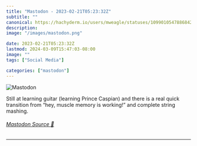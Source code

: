```yaml
---
title: "Mastodon - 2023-02-21T05:23:32Z"
subtitle: ""
canonical: https://hachyderm.io/users/mweagle/statuses/109901054788684295
description:
image: "/images/mastodon.png"

date: 2023-02-21T05:23:32Z
lastmod: 2024-03-09T15:47:03-08:00
image: ""
tags: ["Social Media"]

categories: ["mastodon"]
---
```

![Mastodon](/images/mastodon.png)

<p>Still at learning guitar (learning Prince Caspian) and there is a real quick transition from “hey, muscle memory is working!” and complete string mashing.</p>


###### [Mastodon Source 🐘](https://hachyderm.io/@mweagle/109901054788684295)

___
